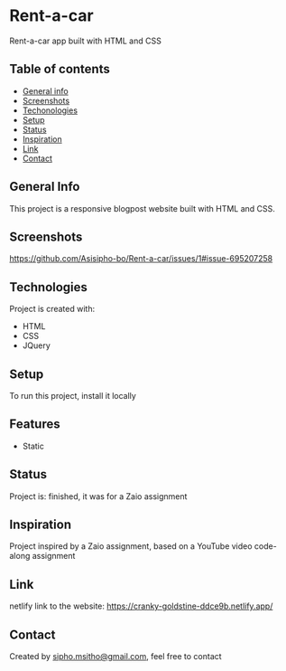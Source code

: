 # Rent-a-car
Rent-a-car app built with HTML and CSS

## Table of contents

* [General info](#general-info)
* [Screenshots](#screenshots)
* [Techonologies](#technologies)
* [Setup](#setup)
* [Status](#status)
* [Inspiration](#inspiration)
* [Link](#link)
* [Contact](#contact)

## General Info
This project is a responsive blogpost website built with HTML and CSS.

## Screenshots
https://github.com/Asisipho-bo/Rent-a-car/issues/1#issue-695207258

## Technologies
Project is created with:
* HTML
* CSS
* JQuery

## Setup
To run this project, install it locally 

## Features
* Static

## Status
Project is: finished, it was for a Zaio assignment


## Inspiration
Project inspired by a Zaio assignment, based on a YouTube video code-along assignment

## Link
netlify link to the website: https://cranky-goldstine-ddce9b.netlify.app/


## Contact
Created by sipho.msitho@gmail.com, feel free to contact
